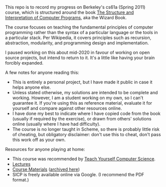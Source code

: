 This repo is to record my progress on Berkeley's cs61a (Spring 2011) course, which is structured around the book [The Structure and Interpretation of Computer Programs](https://en.wikipedia.org/wiki/Structure_and_Interpretation_of_Computer_Programs), aka the Wizard Book.

The course focuses on teaching the fundamental principles of computer programming rather than the syntax of a particular language or the tools in a particular stack. Per Wikipedia, it covers principles such as recursion, abstraction, modularity, and programming design and implementation.

I paused working on this about mid-2020 in favour of working on open source projects, but intend to return to it. It's a little like having your brain forcibly expanded.

A few notes for anyone reading this:

+ This is entirely a personal project, but I have made it public in case it helps anyone else.
+ Unless stated otherwise, my solutions are intended to be complete and working. However, I am a student working on my own, so I can't guarantee it. If you're using this as reference material, evaluate it for yourself and compare against other resources online.
+ I have done my best to indicate where I have copied code from the book (usually if required by the exercise), or drawn from others' solutions online (usually where I have had difficulty).
+ The course is no longer taught in Scheme, so there is probably little risk of cheating, but obligatory disclaimer: don't use this to cheat, don't pass this work off as your own.

Resources for anyone playing at home:

+ This course was recommended by [Teach Yourself Computer Science](https://teachyourselfcs.com).
+ [Lectures](https://archive.org/details/ucberkeley-webcast-PL3E89002AA9B9879E?sort=titleSorter)
+ [Course Materials](https://inst.eecs.berkeley.edu/~cs61a/sp11/) ([archived here](https://github.com/eliykat/berkeley_cs61a_spring-2011_archive))
+ SICP is freely available online via Google. (I recommend the PDF format.)
